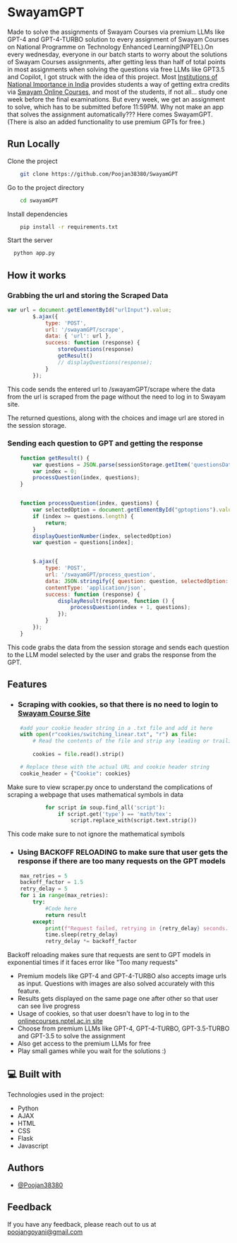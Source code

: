 
# SwayamGPT

Made to solve the assignments of Swayam Courses via premium LLMs like GPT-4 and GPT-4-TURBO solution to every assignment of Swayam Courses on National Programme on Technology Enhanced Learning(NPTEL).On every wednesday, everyone in our batch starts to worry about the solutions of Swayam Courses assignments, after getting less than half of total points in most assignments when solving the questions via free LLMs like GPT3.5 and Copilot, I got struck with the idea of this project. Most [Institutions of National Importance in India](https://www.education.gov.in/institutions-national-importance) provides students a way of getting extra credits via [Swayam Online Courses](https://onlinecourses.nptel.ac.in), and most of the students, if not all... study one week before the final examinations. But every week, we get an assignment to solve, which has to be submitted before 11:59PM. Why not make an app that solves the assignment automatically??? Here comes SwayamGPT.  
(There is also an added functionality to use premium GPTs for free.)


## Run Locally

Clone the project

```bash
    git clone https://github.com/Poojan38380/SwayamGPT
```

Go to the project directory

```bash
    cd swayamGPT
```

Install dependencies

```bash
    pip install -r requirements.txt
```

Start the server

```bash
  python app.py
```

## How it works

### Grabbing the url and storing the Scraped Data
```javascript
var url = document.getElementById("urlInput").value;
        $.ajax({
            type: 'POST',
            url: '/swayamGPT/scrape',
            data: { 'url': url },
            success: function (response) {
                storeQuestions(response)
                getResult()
                // displayQuestions(response);
            }
        });
```
This code sends the entered url to /swayamGPT/scrape where the data from the url is scraped from the page without the need to log in to Swayam site.

The returned questions, along with the choices and image url are stored in the session storage.

### Sending each question to GPT and getting the response

```javascript
    function getResult() {
        var questions = JSON.parse(sessionStorage.getItem('questionsData'));
        var index = 0;
        processQuestion(index, questions);
    }


    function processQuestion(index, questions) {
        var selectedOption = document.getElementById("gptoptions").value; // Retrieve selected option value
        if (index >= questions.length) {
            return;
        }
        displayQuestionNumber(index, selectedOption)
        var question = questions[index];


        $.ajax({
            type: 'POST',
            url: '/swayamGPT/process_question',
            data: JSON.stringify({ question: question, selectedOption: selectedOption }), // Include selected option in data object
            contentType: 'application/json',
            success: function (response) {
                displayResult(response, function () {
                    processQuestion(index + 1, questions);
                });
            }
        });
    }
```

This code grabs the data from the session storage and sends each question to the LLM model selected by the user and grabs the response from the GPT.

## Features

- ### Scraping with cookies, so that there is no need to login to [Swayam Course Site](https://onlinecourses.nptel.ac.in)
```python
    #add your cookie header string in a .txt file and add it here
    with open(r"cookies/switching_linear.txt", "r") as file:
        # Read the contents of the file and strip any leading or trailing whitespace
        
        cookies = file.read().strip()

    # Replace these with the actual URL and cookie header string
    cookie_header = {"Cookie": cookies}
```
Make sure to view scraper.py once to understand the complications of scraping a webpage that uses mathematical symbols in data
```python
            for script in soup.find_all('script'):
                if script.get('type') == 'math/tex':
                    script.replace_with(script.text.strip())
```
This code make sure to not ignore the mathematical symbols

- ### Using BACKOFF RELOADING to make sure that user gets the response if there are too many requests on the GPT models
```python
    max_retries = 5
    backoff_factor = 1.5
    retry_delay = 5  
    for i in range(max_retries):
        try:
            #Code here
            return result
        except:
            print(f"Request failed, retrying in {retry_delay} seconds...")
            time.sleep(retry_delay)
            retry_delay *= backoff_factor
```
Backoff reloading makes sure that requests are sent to GPT models in exponential times if it faces error like "Too many requests"
- Premium models like GPT-4 and GPT-4-TURBO also accepts image urls as input. Questions with images are also solved accurately with this feature.
- Results gets displayed on the same page one after other so that user can see live progress
- Usage of cookies, so that user doesn't have to log in to the [onlinecourses.nptel.ac.in site](https://onlinecourses.nptel.ac.in)
- Choose from premium LLMs like GPT-4, GPT-4-TURBO, GPT-3.5-TURBO and GPT-3.5 to solve the assignment
- Also get access to the premium LLMs for free 
- Play small games while you wait for the solutions :)


  
  
<h2>💻 Built with</h2>

Technologies used in the project:

*   Python
*   AJAX
*   HTML
*   CSS
*   Flask
*   Javascript

## Authors

- [@Poojan38380](https://github.com/Poojan38380)


## Feedback

If you have any feedback, please reach out to us at poojangoyani@gmail.com

